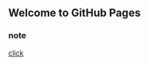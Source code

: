 ## Welcome to GitHub Pages
### note
[click](https://github.com/EricOo0/2022_prepare_recruit/blob/main/%E5%90%8E%E5%8F%B0%E5%BC%80%E5%8F%91%E9%9D%A2%E8%AF%95%E9%A2%98%E6%95%B4%E7%90%86.md)



